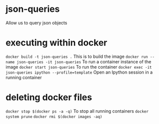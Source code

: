 # json-queries
Allow us to query json objects

# executing within docker

```docker build -t json-queries .``` This is to build the image
```docker run --name json-queries -it json-queries``` To run a container instance of the image
```docker start json-queries``` To run the container
```docker exec -it json-queries ipython --profile=template``` Open an Ipython session in a running container

# deleting docker files
```docker stop $(docker ps -a -q)``` To stop all running containers
```docker system prune```
```docker rmi $(docker images -aq)```


